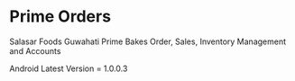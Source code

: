# Prime Orders

Salasar Foods Guwahati Prime Bakes Order, Sales, Inventory Management and Accounts

Android Latest Version = 1.0.0.3
